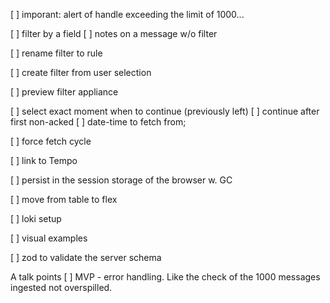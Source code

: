 [ ] imporant: alert of handle exceeding the limit of 1000...

[ ] filter by a field
[ ] notes on a message w/o filter

[ ] rename filter to rule

[ ] create filter from user selection 

[ ] preview filter appliance


[ ] select exact moment when to continue (previously left)
[ ] continue after first non-acked
[ ] date-time to fetch from;

[ ] force fetch cycle

[ ] link to Tempo

[ ] persist in the session storage of the browser w. GC

[ ] move from table to flex

[ ] loki setup

[ ] visual examples

[ ] zod to validate the server schema


A talk points
[ ] MVP - error handling. Like the check of the 1000 messages ingested not overspilled.
